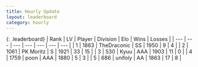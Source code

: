 ```yaml
---
title: Hourly Update
layout: leaderboard
category: hourly
---
```


{: .leaderboard}
| Rank | LV | Player | Division | Elo | Wins | Losses |
| --- | --- | --- | --- | --- | --- | --- |
| <span data-change="0">1</span> | 1863 | <span title="ID: 544310">TheDraconic</span> | SS | <span data-change="-25">1950</span> | <span data-change="1">9</span> | <span data-change="3">4</span> |
| <span data-change="0">2</span> | 1061 | <span title="ID: 427478">PK Moritz</span> | S | <span data-change="0">1921</span> | <span data-change="0">33</span> | <span data-change="0">15</span> |
| <span data-change="18">3</span> | 530 | <span title="ID: 499329">Kyuu</span> | AAA | <span data-change="141">1903</span> | <span data-change="5">11</span> | <span data-change="0">0</span> |
| <span data-change="-1">4</span> | 1759 | <span title="ID: 540690">poon</span> | AAA | <span data-change="0">1880</span> | <span data-change="0">5</span> | <span data-change="0">3</span> |
| <span data-change="-1">5</span> | 686 | <span title="ID: 750704">unifoly</span> | AA | <span data-change="0">1863</span> | <span data-change="0">17</span> | <span data-change="0">8</span> |